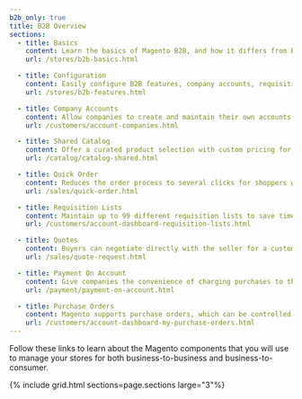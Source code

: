 ```yaml
---
b2b_only: true
title: B2B Overview
sections:
  - title: Basics
    content: Learn the basics of Magento B2B, and how it differs from B2C. Magento B2B gives you the ability to sell business-to-business while also selling from business-to-consumer.
    url: /stores/b2b-basics.html

  - title: Configuration
    content: Easily configure B2B features, company accounts, requisition lists, email, and quotes.
    url: /stores/b2b-features.html

  - title: Company Accounts
    content: Allow companies to create and maintain their own accounts with teams of buyers, roles, and levels of permission.
    url: /customers/account-companies.html

  - title: Shared Catalog
    content: Offer a curated product selection with custom pricing for specific companies, while continuing to offer the standard catalog with regular pricing for general customers.
    url: /catalog/catalog-shared.html

  - title: Quick Order
    content: Reduces the order process to several clicks for shoppers who know the name or SKU of the products they want to order. SKUs can be entered manually or uploaded from a CSV file.
    url: /sales/quick-order.html

  - title: Requisition Lists
    content: Maintain up to 99 different requisition lists to save time with frequently ordered products. Add items directly to the cart, or transfer items from one requisition list to another.
    url: /customers/account-dashboard-requisition-lists.html

  - title: Quotes
    content: Buyers can negotiate directly with the seller for a custom discount. The system saves a snapshot of the catalog, and the history of all activity related to the quote.
    url: /sales/quote-request.html

  - title: Payment On Account
    content: Give companies the convenience of charging purchases to their account, up to the credit limit that you determine for the company.
    url: /payment/payment-on-account.html

  - title: Purchase Orders
    content: Magento supports purchase orders, which can be controlled by approval rules.
    url: /customers/account-dashboard-my-purchase-orders.html
---
```


Follow these links to learn about the Magento components that you will use to manage your stores for both business-to-business and business-to-consumer.

{% include grid.html sections=page.sections large="3"%}
